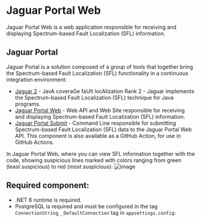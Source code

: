 # Jaguar Portal Web
Jaguar Portal Web is a web application responsible for receiving and displaying Spectrum-based Fault Localization (SFL) information.

## Jaguar Portal
Jaguar Portal is a solution composed of a group of tools that together bring the Spectrum-based Fault Localization (SFL) functionality in a continuous integration environment:
- [Jaguar 2](https://github.com/saeg/jaguar2) - JavA coveraGe faUlt locAlization Rank 2 - Jaguar implements the Spectrum-based Fault Localization (SFL) technique for Java programs.
- [Jaguar Portal Web](https://github.com/saeg/jaguarportal-web) - Web API and Web Site responsible for receiving and displaying Spectrum-based Fault Localization (SFL) information.
- [Jaguar Portal Submit](https://github.com/saeg/jaguarportal-submit) - Command Line responsible for submitting Spectrum-based Fault Localization (SFL) data to the Jaguar Portal Web API. This component is also available as a GitHub Action, for use in GitHub Actions.

In Jaguar Portal Web, where you can view SFL information together with the code, showing suspicious lines marked with colors ranging from green (least suspicious) to red (most suspicious):
![image](https://github.com/user-attachments/assets/774e3513-c45b-4b4c-8c30-8518d55b7510)


## Required component:
- .NET 6 runtime is required.
- PostgreSQL is required and must be configured in the tag `ConnectionString__DefaultConnection` tag in `appsettings.config`: